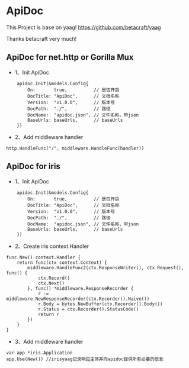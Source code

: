 # ApiDoc

This Project is base on yaag! https://github.com/betacraft/yaag

Thanks betacraft very much!

## ApiDoc for net.http or Gorilla Mux

- 1、Init ApiDoc

```
	apidoc.Init(&models.Config{
		On:       true,          // 是否开启
		DocTitle: "ApiDoc",      // 文档名称
		Version:  "v1.0.0",      // 版本号
		DocPath:  "./",          // 路径
		DocName:  "apidoc.json", // 文件名称，带json
		BaseUrls: baseUrls,      // baseUrls
	})
```

- 2、Add middleware handler

```
http.HandleFunc("/", middleware.HandleFunc(handler))
```

## ApiDoc for iris

- 1、Init ApiDoc

```
	apidoc.Init(&models.Config{
		On:       true,          // 是否开启
		DocTitle: "ApiDoc",      // 文档名称
		Version:  "v1.0.0",      // 版本号
		DocPath:  "./",          // 路径
		DocName:  "apidoc.json", // 文件名称，带json
		BaseUrls: baseUrls,      // baseUrls
	})
```

- 2、Create iris context.Handler

```
func New() context.Handler {
	return func(ctx context.Context) {
		middleware.HandleFunc2(ctx.ResponseWriter(), ctx.Request(), func() {
			ctx.Record()
			ctx.Next()
		}, func() *middleware.ResponseRecorder {
			r := middleware.NewResponseRecorder(ctx.Recorder().Naive())
			r.Body = bytes.NewBuffer(ctx.Recorder().Body())
			r.Status = ctx.Recorder().StatusCode()
			return r
		})
	}
}
```

- 3、Add middleware handler

```
var app *iris.Application
app.Use(New()) //irisyaag记录响应主体并向apidoc提供所有必要的信息
```

